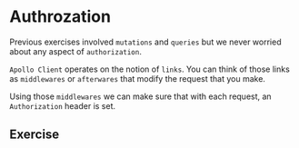 # Authrozation

Previous exercises involved `mutations` and `queries` but we never worried about
any aspect of `authorization`.

`Apollo Client` operates on the notion of `links`. You can think of those links
as `middlewares` or `afterwares` that modify the request that you make.

Using those `middlewares` we can make sure that with each request, an `Authorization`
header is set.

## Exercise
